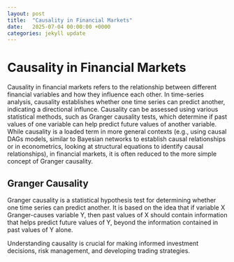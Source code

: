 ```yaml
---
layout: post
title:  "Causality in Financial Markets"
date:   2025-07-04 00:00:00 +0000
categories: jekyll update
---
```


# Causality in Financial Markets

Causality in financial markets refers to the relationship between different financial variables and how they influence each other. 
In time-series analysis, causality establishes whether one time series can predict another, indicating a directional influnce.
Causality can be assessed using various statistical methods, such as Granger causality tests, which determine if past values of 
one variable can help predict future values of another variable. While causality is a loaded term in more general contexts (e.g., using causal DAGs models,
similar to Bayesian networks to establish causal relationships or in econometrics, looking at structural equations to identify causal relationships), 
in financial markets, it is often reduced to the more simple concept of Granger causality.

## Granger Causality
Granger causality is a statistical hypothesis test for determining whether one time series can predict another.
It is based on the idea that if variable X Granger-causes variable Y, then past values of X should contain 
information that helps predict future values of Y, beyond the information contained in past values of Y alone.



Understanding causality is crucial for making informed investment decisions, risk management, and developing trading strategies.
